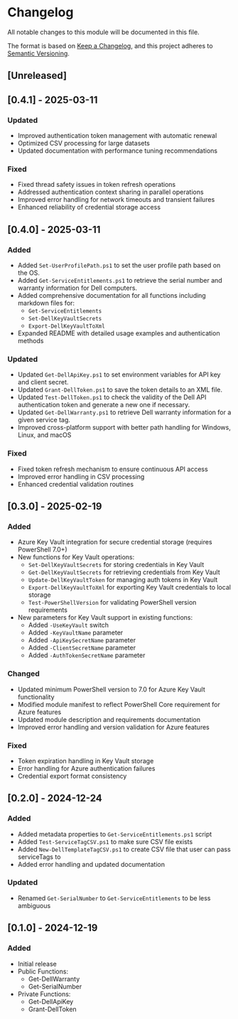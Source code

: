 # Changelog
All notable changes to this module will be documented in this file.

The format is based on [Keep a Changelog](https://keepachangelog.com/en/1.0.0/),
and this project adheres to [Semantic Versioning](https://semver.org/spec/v2.0.0.html).

## [Unreleased]

## [0.4.1] - 2025-03-11
### Updated
- Improved authentication token management with automatic renewal
- Optimized CSV processing for large datasets
- Updated documentation with performance tuning recommendations

### Fixed
- Fixed thread safety issues in token refresh operations
- Addressed authentication context sharing in parallel operations
- Improved error handling for network timeouts and transient failures
- Enhanced reliability of credential storage access

## [0.4.0] - 2025-03-11
### Added
- Added `Set-UserProfilePath.ps1` to set the user profile path based on the OS.
- Added `Get-ServiceEntitlements.ps1` to retrieve the serial number and warranty information for Dell computers.
- Added comprehensive documentation for all functions including markdown files for:
  - `Get-ServiceEntitlements`
  - `Set-DellKeyVaultSecrets` 
  - `Export-DellKeyVaultToXml`
- Expanded README with detailed usage examples and authentication methods

### Updated
- Updated `Get-DellApiKey.ps1` to set environment variables for API key and client secret.
- Updated `Grant-DellToken.ps1` to save the token details to an XML file.
- Updated `Test-DellToken.ps1` to check the validity of the Dell API authentication token and generate a new one if necessary.
- Updated `Get-DellWarranty.ps1` to retrieve Dell warranty information for a given service tag.
- Improved cross-platform support with better path handling for Windows, Linux, and macOS

### Fixed
- Fixed token refresh mechanism to ensure continuous API access
- Improved error handling in CSV processing
- Enhanced credential validation routines

## [0.3.0] - 2025-02-19
### Added
- Azure Key Vault integration for secure credential storage (requires PowerShell 7.0+)
- New functions for Key Vault operations:
  - `Set-DellKeyVaultSecrets` for storing credentials in Key Vault
  - `Get-DellKeyVaultSecrets` for retrieving credentials from Key Vault
  - `Update-DellKeyVaultToken` for managing auth tokens in Key Vault
  - `Export-DellKeyVaultToXml` for exporting Key Vault credentials to local storage
  - `Test-PowerShellVersion` for validating PowerShell version requirements
- New parameters for Key Vault support in existing functions:
  - Added `-UseKeyVault` switch
  - Added `-KeyVaultName` parameter
  - Added `-ApiKeySecretName` parameter
  - Added `-ClientSecretName` parameter
  - Added `-AuthTokenSecretName` parameter

### Changed
- Updated minimum PowerShell version to 7.0 for Azure Key Vault functionality
- Modified module manifest to reflect PowerShell Core requirement for Azure features
- Updated module description and requirements documentation
- Improved error handling and version validation for Azure features

### Fixed
- Token expiration handling in Key Vault storage
- Error handling for Azure authentication failures
- Credential export format consistency

## [0.2.0] - 2024-12-24
### Added 
- Added metadata properties to `Get-ServiceEntitlements.ps1` script
- Added `Test-ServiceTagCSV.ps1` to make sure CSV file exists
- Added `New-DellTemplateTagCSV.ps1` to create CSV file that user can pass serviceTags to
- Added error handling and updated documentation

### Updated
- Renamed `Get-SerialNumber` to `Get-ServiceEntitlements` to be less ambiguous

## [0.1.0] - 2024-12-19
### Added
- Initial release
- Public Functions:
  - Get-DellWarranty
  - Get-SerialNumber
- Private Functions:
  - Get-DellApiKey
  - Grant-DellToken